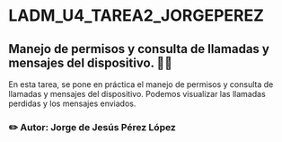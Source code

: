 # LADM_U4_TAREA2_JORGEPEREZ

## Manejo de permisos y consulta de llamadas y mensajes del dispositivo. 📧📲

En esta tarea, se pone en práctica el manejo de permisos y consulta de llamadas y mensajes del dispositivo. Podemos visualizar las llamadas perdidas y los mensajes enviados.

### ✏️ Autor: Jorge de Jesús Pérez López
